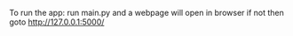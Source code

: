 To run the app: run main.py and a webpage will open in browser if not then goto http://127.0.0.1:5000/